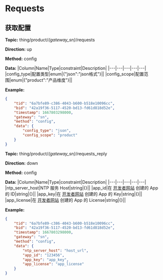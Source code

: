 








 # Requests

## 获取配置



**Topic:** thing/product/*{gateway_sn}*/requests

**Direction:** up

**Method:** config

**Data:**
|Column|Name|Type|constraint|Description|
|---|---|---|---|---|
 |config_type|配置类型|enum|{&#34;json&#34;:&#34;json格式&#34;}||
 |config_scope|配置范围|enum|{&#34;product&#34;:&#34;产品维度&#34;}||

 

**Example:**
```json
{
	"tid": "6a7bfe89-c386-4043-b600-b518e10096cc",
	"bid": "42a19f36-5117-4520-bd13-fd61d818d52e",
	"timestamp": 1667803298000,
	"gateway": "sn",
	"method": "config",
	"data": {
		"config_type": "json",
		"config_scope": "product"
	}
}
```



**Topic:** thing/product/*{gateway_sn}*/requests_reply

**Direction:** down

**Method:** config

**Data:**
|Column|Name|Type|constraint|Description|
|---|---|---|---|---|
|ntp_server_host|NTP 服务 Host|string|{}||
|app_id|在 [开发者网站](https://developer.dji.com/user/apps/#all) 创建的 App 的 ID|string|{}||
|app_key|在 [开发者网站](https://developer.dji.com/user/apps/#all) 创建的 App 的 Key|string|{}||
|app_license|在 [开发者网站](https://developer.dji.com/user/apps/#all) 创建的 App 的 License|string|{}||

 

**Example:**
```json
{
	"tid": "6a7bfe89-c386-4043-b600-b518e10096cc",
	"bid": "42a19f36-5117-4520-bd13-fd61d818d52e",
	"timestamp": 1667803298000,
	"gateway": "sn",
	"method": "config",
	"data": {
		"ntp_server_host": "host_url",
		"app_id": "123456",
		"app_key": "app_key",
		"app_license": "app_license"
	}
}
```




